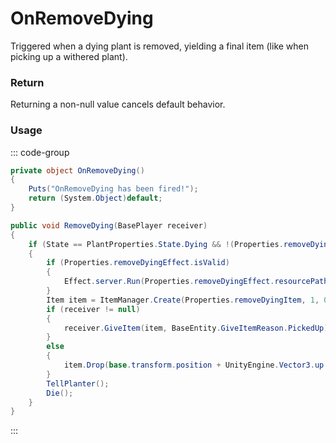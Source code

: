 <Badge type="danger" text="Carbon Compatible"/><Badge type="warning" text="Oxide Compatible"/>
# OnRemoveDying
Triggered when a dying plant is removed, yielding a final item (like when picking up a withered plant).
### Return
Returning a non-null value cancels default behavior.

### Usage
::: code-group
```csharp [Example]
private object OnRemoveDying()
{
	Puts("OnRemoveDying has been fired!");
	return (System.Object)default;
}
```
```csharp [Source — Assembly-CSharp @ GrowableEntity]
public void RemoveDying(BasePlayer receiver)
{
	if (State == PlantProperties.State.Dying && !(Properties.removeDyingItem == null))
	{
		if (Properties.removeDyingEffect.isValid)
		{
			Effect.server.Run(Properties.removeDyingEffect.resourcePath, base.transform.position, UnityEngine.Vector3.up);
		}
		Item item = ItemManager.Create(Properties.removeDyingItem, 1, 0uL);
		if (receiver != null)
		{
			receiver.GiveItem(item, BaseEntity.GiveItemReason.PickedUp);
		}
		else
		{
			item.Drop(base.transform.position + UnityEngine.Vector3.up * 0.5f, UnityEngine.Vector3.up * 1f);
		}
		TellPlanter();
		Die();
	}
}

```
:::
